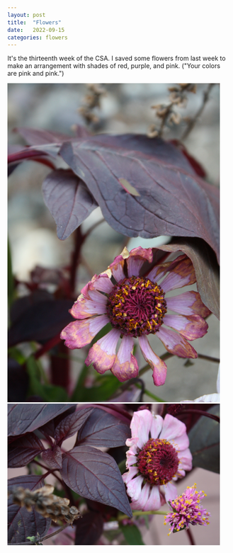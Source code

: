```yaml
---
layout: post
title:  "Flowers"
date:   2022-09-15
categories: flowers
---
```


It's the thirteenth week of the CSA. I saved some flowers from last week to make an arrangement with shades of red, purple, and pink. ("Your colors are pink and pink.")

<img src="/img/2022-09-15-flowers-1.jpg" alt="Flower arrangement" style="max-height: 75vh; max-width: 50vw"/>

<img src="/img/2022-09-15-flowers-2.jpg" alt="Flower arrangement" style="max-height: 75vh; max-width: 50vw"/>
